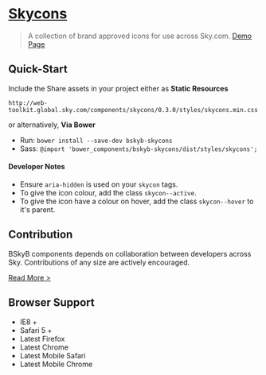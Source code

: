 [Skycons](http://skyglobal.github.io/skycons/) 
========================

> A collection of brand approved icons for use across Sky.com.  [Demo Page](http://skyglobal.github.io/skycons/)

## Quick-Start

Include the Share assets in your project either as **Static Resources** 

```
http://web-toolkit.global.sky.com/components/skycons/0.3.0/styles/skycons.min.css
```

or alternatively, **Via Bower**

 * Run: `bower install --save-dev bskyb-skycons`
 * Sass: `@import 'bower_components/bskyb-skycons/dist/styles/skycons';`


#### Developer Notes

  * Ensure `aria-hidden` is used on your `skycon` tags.
  * To give the icon colour, add the class `skycon--active`.
  * To give the icon have a colour on hover, add the class `skycon--hover` to it's parent.


## Contribution

BSkyB components depends on collaboration between developers across Sky. Contributions of any size are actively encouraged.

[Read More >](CONTRIBUTING.md)

## Browser Support

 * IE8 +
 * Safari 5 +
 * Latest Firefox
 * Latest Chrome
 * Latest Mobile Safari
 * Latest Mobile Chrome
